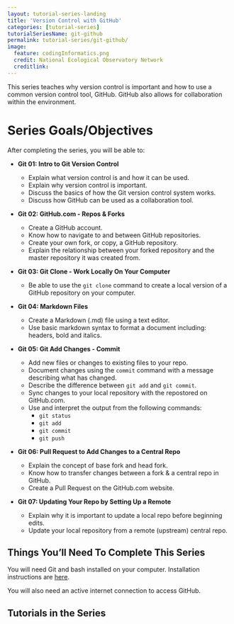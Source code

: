 ```yaml
---
layout: tutorial-series-landing
title: 'Version Control with GitHub'
categories: [tutorial-series]
tutorialSeriesName: git-github
permalink: tutorial-series/git-github/
image:
  feature: codingInformatics.png
  credit: National Ecological Observatory Network
  creditlink: 
---
```


This series teaches why version control is important and how to use a common 
version control tool, GitHub. GitHub also allows for collaboration within the 
environment.

<div id="objectives" markdown="1">

# Series Goals/Objectives
After completing the series, you will be able to:

* **Git 01: Intro to Git Version Control**
	+ Explain what version control is and how it can be used.
	+ Explain why version control is important.
	+ Discuss the basics of how the Git version control system works.
	+ Discuss how GitHub can be used as a collaboration tool.


* **Git 02: GitHub.com - Repos & Forks**
	+ Create a GitHub account.
	+ Know how to navigate to and between GitHub repositories.
	+ Create your own fork, or copy, a GitHub repository.
	+ Explain the relationship between your forked repository and the master
repository it was created from.

* **Git 03: Git Clone - Work Locally On Your Computer**
	+ Be able to use the `git clone` command to create a local version of a GitHub
repository on your computer.

* **Git 04: Markdown Files**
	+ Create a Markdown (.md) file using a text editor.
	+ Use basic markdown syntax to format a document including: headers, bold and italics.

* **Git 05: Git Add Changes - Commit**
	+ Add new files or changes to existing files to your repo.
	+ Document changes using the `commit` command with a message describing what has changed.
	+ Describe the difference between `git add` and `git commit`.
	+ Sync changes to your local repository with the repostored on GitHub.com.
	+ Use and interpret the output from the following commands:
		+ `git status`
		+ `git add`
		+ `git commit`
		+ `git push`

* **Git 06: Pull Request to Add Changes to a Central Repo**
	+ Explain the concept of base fork and head fork.
	+ Know how to transfer changes between a fork & a central repo in GitHub.
	+ Create a Pull Request on the GitHub.com website.


* **Git 07: Updating Your Repo by Setting Up a Remote**
	+ Explain why it is important to update a local repo before beginning edits.
	+ Update your local repository from a remote (upstream) central repo. 


## Things You’ll Need To Complete This Series

You will need Git and bash installed on your computer. Installation instructions
are <a href="{{ site.baseurl }}/setup/setup-git-bash-R" target="_blank">here</a>. 

You will also need an active internet connection to access GitHub.  

</div> 

## Tutorials in the Series
